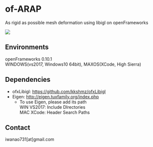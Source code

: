 # of-ARAP

As rigid as possible mesh deformation using libigl on openFrameworks

![](bin/data/app.gif)

## Environments
openFrameworks 0.10.1  
WINDOWS(vs2017, Windows10 64bit), MAXOS(XCode, High Sierra)

## Dependencies
+ ofxLibigl: https://github.com/kkshmz/ofxLibigl  
+ Eigen: http://eigen.tuxfamily.org/index.php
	+ To use Eigen, please add its path  
	WIN VS2017: Include DIrectories    
	MAC XCode: Header Search Paths    

## Contact
iwanao731[at]gmail.com

